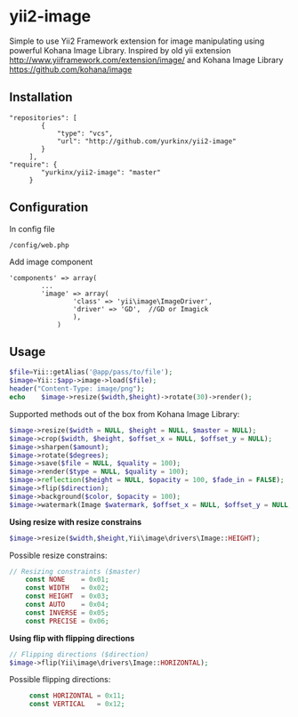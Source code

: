 yii2-image
==========

Simple to use Yii2 Framework extension for image manipulating using powerful Kohana Image Library.  Inspired by old yii extension 
http://www.yiiframework.com/extension/image/ and Kohana Image Library https://github.com/kohana/image

Installation
------------
```code
"repositories": [
		{
		    "type": "vcs",
		    "url": "http://github.com/yurkinx/yii2-image"
		}
	 ],
"require": {
		"yurkinx/yii2-image": "master"
	 }
```
Configuration
-------------
In config file
```code
/config/web.php
```
Add image component
```code
'components' => array(
        ...
        'image' => array(
        	 	'class' => 'yii\image\ImageDriver',
        		'driver' => 'GD',  //GD or Imagick
        		),
		    )
```
Usage
-----
```php
$file=Yii::getAlias('@app/pass/to/file'); 
$image=Yii::$app->image->load($file);
header("Content-Type: image/png");
echo 	$image->resize($width,$height)->rotate(30)->render();
```

Supported methods out of the box from Kohana Image Library:
```php
$image->resize($width = NULL, $height = NULL, $master = NULL);
$image->crop($width, $height, $offset_x = NULL, $offset_y = NULL);
$image->sharpen($amount);
$image->rotate($degrees);
$image->save($file = NULL, $quality = 100);
$image->render($type = NULL, $quality = 100);
$image->reflection($height = NULL, $opacity = 100, $fade_in = FALSE);
$image->flip($direction);
$image->background($color, $opacity = 100);
$image->watermark(Image $watermark, $offset_x = NULL, $offset_y = NULL, $opacity = 100);
```
**Using resize with resize constrains**
```php
$image->resize($width,$height,Yii\image\drivers\Image::HEIGHT);
```
Possible resize constrains:
```php
// Resizing constraints ($master)
    const NONE    = 0x01;
    const WIDTH   = 0x02;
    const HEIGHT  = 0x03;
    const AUTO    = 0x04;
    const INVERSE = 0x05;
    const PRECISE = 0x06;
```
**Using flip with flipping directions**
```php
// Flipping directions ($direction)
$image->flip(Yii\image\drivers\Image::HORIZONTAL);
```
Possible flipping directions:
```php
     const HORIZONTAL = 0x11;
     const VERTICAL   = 0x12;
```

